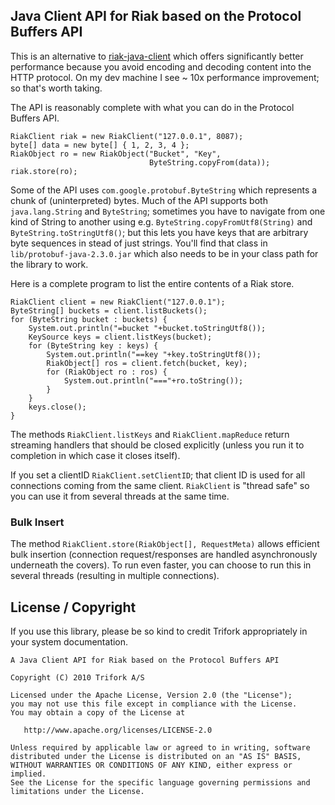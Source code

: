 ## Java Client API for Riak based on the Protocol Buffers API

This is an alternative to
[riak-java-client](http://hg.basho.com/riak-java-client/) which offers
significantly better performance because you avoid encoding and
decoding content into the HTTP protocol.  On my dev machine I see ~
10x performance improvement; so that's worth taking.

The API is reasonably complete with what you can do in the Protocol
Buffers API.  

    RiakClient riak = new RiakClient("127.0.0.1", 8087);
    byte[] data = new byte[] { 1, 2, 3, 4 };
    RiakObject ro = new RiakObject("Bucket", "Key", 
                                   ByteString.copyFrom(data));
    riak.store(ro);

Some of the API uses `com.google.protobuf.ByteString` which represents
a chunk of (uninterpreted) bytes.  Much of the API supports both
`java.lang.String` and `ByteString`; sometimes you have to navigate
from one kind of String to another using
e.g. `ByteString.copyFromUtf8(String)` and
`ByteString.toStringUtf8()`; but this lets you have keys that are
arbitrary byte sequences in stead of just strings.  You'll find that
class in `lib/protobuf-java-2.3.0.jar` which also needs to be in your
class path for the library to work.

Here is a complete program to list the entire contents of a Riak
store. 

    RiakClient client = new RiakClient("127.0.0.1");
    ByteString[] buckets = client.listBuckets();
    for (ByteString bucket : buckets) {
        System.out.println("=bucket "+bucket.toStringUtf8());
        KeySource keys = client.listKeys(bucket);
        for (ByteString key : keys) {
            System.out.println("==key "+key.toStringUtf8());
            RiakObject[] ros = client.fetch(bucket, key);
            for (RiakObject ro : ros) {
                System.out.println("==="+ro.toString());
            }
        }
        keys.close();
    }

The methods `RiakClient.listKeys` and `RiakClient.mapReduce` return
streaming handlers that should be closed explicitly (unless you run
it to completion in which case it closes itself).

If you set a clientID `RiakClient.setClientID`; that client ID is used 
for all connections coming from the same client.  `RiakClient` is 
"thread safe" so you can use it from several threads at the same time.

### Bulk Insert

The method `RiakClient.store(RiakObject[], RequestMeta)` allows
efficient bulk insertion (connection request/responses are handled
asynchronously underneath the covers).  To run even faster, you can 
choose to run this in several threads (resulting in multiple connections).


## License / Copyright

If you use this library, please be so kind to credit Trifork
appropriately in your system documentation.


    A Java Client API for Riak based on the Protocol Buffers API

    Copyright (C) 2010 Trifork A/S

    Licensed under the Apache License, Version 2.0 (the "License");
    you may not use this file except in compliance with the License.
    You may obtain a copy of the License at

       http://www.apache.org/licenses/LICENSE-2.0

    Unless required by applicable law or agreed to in writing, software
    distributed under the License is distributed on an "AS IS" BASIS,
    WITHOUT WARRANTIES OR CONDITIONS OF ANY KIND, either express or implied.
    See the License for the specific language governing permissions and
    limitations under the License.
